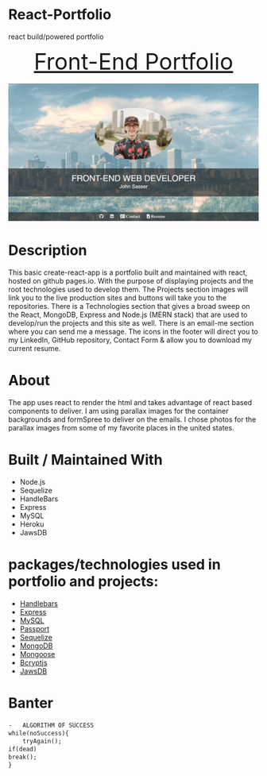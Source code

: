 # React-Portfolio
react build/powered portfolio


<!-- 
  1 parallax component 
    use the container to render the containers inside the parallax
    use props to send the information for background images and 

    Email container (done)

    Nav Bar Footer (done)

    Sections (done)


    - inside the UniqueContent (done)
    put all container components inside the parallaxes; 
-->

<p align="center">
  <!-- <b>Visit Live Site</b><br> -->
  <a href="" style="font-size: 45px">Front-End Portfolio</a> 
  <br><br>
  <img src="./client/src/images/portfolio-img-min.png">
</p>

# Description

This basic create-react-app is a portfolio built and maintained with react, hosted on github pages.io.  With the purpose of displaying projects and the root technologies used to develop them.  The Projects section images will link you to the live production sites and buttons will take you to the repositories.  There is a Technologies section that gives a broad sweep on the React, MongoDB, Express and Node.js (MERN stack) that are used to develop/run the projects and this site as well.  There is an email-me section where you can send me a message.  The icons in the footer will direct you to my LinkedIn, GitHub repository, Contact Form & allow you to download my current resume.  

# About

The app uses react to render the html and takes advantage of react based components to deliver.  I am using parallax images for the container backgrounds and formSpree to deliver on the emails.  I chose photos for the parallax images from some of my favorite places in the united states.  

# Built / Maintained With

- Node.js
- Sequelize
- HandleBars
- Express
- MySQL
- Heroku
- JawsDB

# packages/technologies used in portfolio and projects:

- [Handlebars](https://www.npmjs.com/package/handlebars)
- [Express](https://expressjs.com/)
- [MySQL](https://www.mysql.com/)
- [Passport](https://www.npmjs.com/package/passport)
- [Sequelize](https://sequelize.org/)
- [MongoDB](https://www.mongodb.com/)
- [Mongoose](https://mongoosejs.com/)
- [Bcryptjs](https://www.npmjs.com/package/bcryptjs)
- [JawsDB](https://elements.heroku.com/addons/jawsdb)

# Banter

    -   ALGORITHM OF SUCCESS
    while(noSuccess){
        tryAgain();
    if(dead)
    break();
    }
